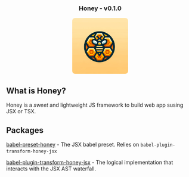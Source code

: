 <div style="width: 150px; margin: 0 auto;">
    <h3 style="text-align: center">Honey - v0.1.0</h3>
    <img style="border-radius: 8px; width: 150px;" src="./honey-logo.png">
</div>

## What is Honey?

Honey is a _sweet_ and lightweight JS framework to build web app susing JSX or TSX.

## Packages

[babel-preset-honey](https://www.npmjs.com/package/babel-preet-honey) - The JSX babel preset. Relies on `babel-plugin-transform-honey-jsx`

[babel-plugin-transform-honey-jsx](https://www.npmjs.com/package/babel-plugin-transform-honey-jsx) - The logical implementation that interacts with the JSX AST waterfall.
